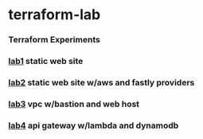 # terraform-lab

### Terraform Experiments

### [lab1](https://github.com/guycole/terraform-lab/tree/master/lab1) static web site

### [lab2](https://github.com/guycole/terraform-lab/tree/master/lab2) static web site w/aws and fastly providers

### [lab3](https://github.com/guycole/terraform-lab/tree/master/lab3) vpc w/bastion and web host

### [lab4](https://github.com/guycole/terraform-lab/tree/master/lab4) api gateway w/lambda and dynamodb
